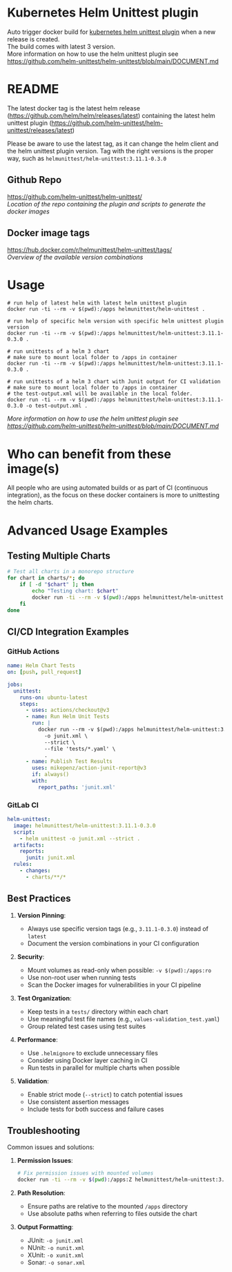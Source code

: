 # Kubernetes Helm Unittest plugin #

Auto trigger docker build for [kubernetes helm unittest plugin](https://github.com/helm-unittest/helm-unittest) when a new release is created. </br>
The build comes with latest 3 version. </br>
More information on how to use the helm unittest plugin see https://github.com/helm-unittest/helm-unittest/blob/main/DOCUMENT.md

# README #

The latest docker tag is the latest helm release (https://github.com/helm/helm/releases/latest) containing the latest helm unittest plugin (https://github.com/helm-unittest/helm-unittest/releases/latest)

Please be aware to use the latest tag, as it can change the helm client and the helm unittest plugin version. Tag with the right versions is the proper way, such as ``` helmunittest/helm-unittest:3.11.1-0.3.0 ```

## Github Repo ##

https://github.com/helm-unittest/helm-unittest/ </br>
*Location of the repo containing the plugin and scripts to generate the docker images*

## Docker image tags ##

https://hub.docker.com/r/helmunittest/helm-unittest/tags/ </br>
*Overview of the available version combinations*

# Usage #
``` 
# run help of latest helm with latest helm unittest plugin
docker run -ti --rm -v $(pwd):/apps helmunittest/helm-unittest .

# run help of specific helm version with specific helm unittest plugin version
docker run -ti --rm -v $(pwd):/apps helmunittest/helm-unittest:3.11.1-0.3.0 .

# run unittests of a helm 3 chart
# make sure to mount local folder to /apps in container
docker run -ti --rm -v $(pwd):/apps helmunittest/helm-unittest:3.11.1-0.3.0 .

# run unittests of a helm 3 chart with Junit output for CI validation
# make sure to mount local folder to /apps in container
# the test-output.xml will be available in the local folder.
docker run -ti --rm -v $(pwd):/apps helmunittest/helm-unittest:3.11.1-0.3.0 -o test-output.xml .
```
*More information on how to use the helm unittest plugin see https://github.com/helm-unittest/helm-unittest/blob/main/DOCUMENT.md*

# Who can benefit from these image(s) #

All people who are using automated builds or as part of CI (continuous integration), as the focus on these docker containers is more to unittesting the helm charts.

# Advanced Usage Examples #

## Testing Multiple Charts ##
```bash
# Test all charts in a monorepo structure
for chart in charts/*; do
    if [ -d "$chart" ]; then
        echo "Testing chart: $chart"
        docker run -ti --rm -v $(pwd):/apps helmunittest/helm-unittest:3.11.1-0.3.0 "$chart"
    fi
done
```

## CI/CD Integration Examples ##

### GitHub Actions ###
```yaml
name: Helm Chart Tests
on: [push, pull_request]

jobs:
  unittest:
    runs-on: ubuntu-latest
    steps:
      - uses: actions/checkout@v3
      - name: Run Helm Unit Tests
        run: |
          docker run --rm -v $(pwd):/apps helmunittest/helm-unittest:3.11.1-0.3.0 \
            -o junit.xml \
            --strict \
            --file 'tests/*.yaml' \
            .
      - name: Publish Test Results
        uses: mikepenz/action-junit-report@v3
        if: always()
        with:
          report_paths: 'junit.xml'

```

### GitLab CI ###
```yaml
helm-unittest:
  image: helmunittest/helm-unittest:3.11.1-0.3.0
  script:
    - helm unittest -o junit.xml --strict .
  artifacts:
    reports:
      junit: junit.xml
  rules:
    - changes:
      - charts/**/*
```

## Best Practices ##

1. **Version Pinning**:
   - Always use specific version tags (e.g., `3.11.1-0.3.0`) instead of `latest`
   - Document the version combinations in your CI configuration

2. **Security**:
   - Mount volumes as read-only when possible: `-v $(pwd):/apps:ro`
   - Use non-root user when running tests
   - Scan the Docker images for vulnerabilities in your CI pipeline

3. **Test Organization**:
   - Keep tests in a `tests/` directory within each chart
   - Use meaningful test file names (e.g., `values-validation_test.yaml`)
   - Group related test cases using test suites

4. **Performance**:
   - Use `.helmignore` to exclude unnecessary files
   - Consider using Docker layer caching in CI
   - Run tests in parallel for multiple charts when possible

5. **Validation**:
   - Enable strict mode (`--strict`) to catch potential issues
   - Use consistent assertion messages
   - Include tests for both success and failure cases

## Troubleshooting ##

Common issues and solutions:

1. **Permission Issues**:
   ```bash
   # Fix permission issues with mounted volumes
   docker run -ti --rm -v $(pwd):/apps:Z helmunittest/helm-unittest:3.11.1-0.3.0 .
   ```

2. **Path Resolution**:
   - Ensure paths are relative to the mounted `/apps` directory
   - Use absolute paths when referring to files outside the chart

3. **Output Formatting**:
   - JUnit: `-o junit.xml`
   - NUnit: `-o nunit.xml`
   - XUnit: `-o xunit.xml`
   - Sonar: `-o sonar.xml`

